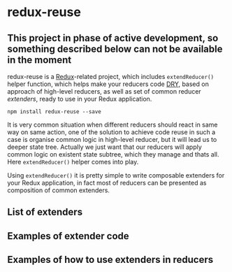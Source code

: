 # redux-reuse

## This project in phase of active development, so something described below can not be available in the moment

redux-reuse is a [Redux](https://github.com/reactjs/redux "Redux")-related project, which includes `extendReducer()` helper function, which helps make your reducers code [DRY](https://en.wikipedia.org/wiki/Don%27t_repeat_yourself "DRY"), based on approach of high-level reducers, as well as set of common reducer *extenders*, ready to use in your Redux application.
```
npm install redux-reuse --save
```

It is very common situation when different reducers should react in same way on same action, one of the solution to achieve code reuse in such a case is organise common logic in high-level reducer, but it will lead us to deeper state tree.
Actually we just want that our reducers will apply common logic on existent state subtree, which they manage and thats all. Here `extendReducer()` helper comes into play.

Using `extendReducer()` it is pretty simple to write composable extenders for your Redux application, in fact most of reducers can be presented as composition of common extenders.

## List of extenders

## Examples of extender code
## Examples of how to use extenders in reducers
